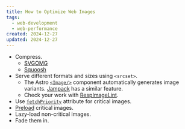 ```yaml
---
title: How to Optimize Web Images
tags: 
  - web-development
  - web-performance
created: 2024-12-27
updated: 2024-12-27
---
```


- Compress.
	- [SVGOMG](https://jakearchibald.github.io/svgomg/)
	- [Squoosh](https://squoosh.app)
- Serve different formats and sizes using `<srcset>`.
	- The Astro [`<Image/>`](https://docs.astro.build/en/reference/modules/astro-assets/#image-) component automatically generates image variants. [Jampack](https://jampack.divriots.com/features/optimize-images/) has a similar feature.
	- Check your work with [RespImageLint](https://ausi.github.io/respimagelint/).
- Use [`fetchPriority`](https://developer.mozilla.org/en-US/docs/Web/API/HTMLImageElement/fetchPriority) attribute for critical images.
- [Preload](https://developer.mozilla.org/en-US/docs/Web/HTML/Attributes/rel/preload) critical images.
- Lazy-load non-critical images.
- Fade them in.